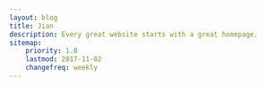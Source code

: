 ```yaml
---
layout: blog
title: Jian
description: Every great website starts with a great homepage.
sitemap:
    priority: 1.0
    lastmod: 2017-11-02
    changefreq: weekly
---
```


